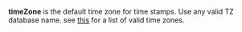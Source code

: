 **timeZone** is the default time zone for time stamps. Use any valid TZ database name. see [this](https://en.wikipedia.org/wiki/List_of_tz_database_time_zones#List) for a list of valid time zones.